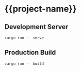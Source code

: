 # {{project-name}}

## Development Server

```
cargo run -- serve
```

## Production Build

```
cargo run -- build
```
